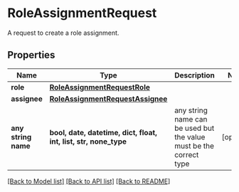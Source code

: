 # RoleAssignmentRequest

A request to create a role assignment.

## Properties
Name | Type | Description | Notes
------------ | ------------- | ------------- | -------------
**role** | [**RoleAssignmentRequestRole**](RoleAssignmentRequestRole.md) |  | 
**assignee** | [**RoleAssignmentRequestAssignee**](RoleAssignmentRequestAssignee.md) |  | 
**any string name** | **bool, date, datetime, dict, float, int, list, str, none_type** | any string name can be used but the value must be the correct type | [optional]

[[Back to Model list]](../README.md#documentation-for-models) [[Back to API list]](../README.md#documentation-for-api-endpoints) [[Back to README]](../README.md)


